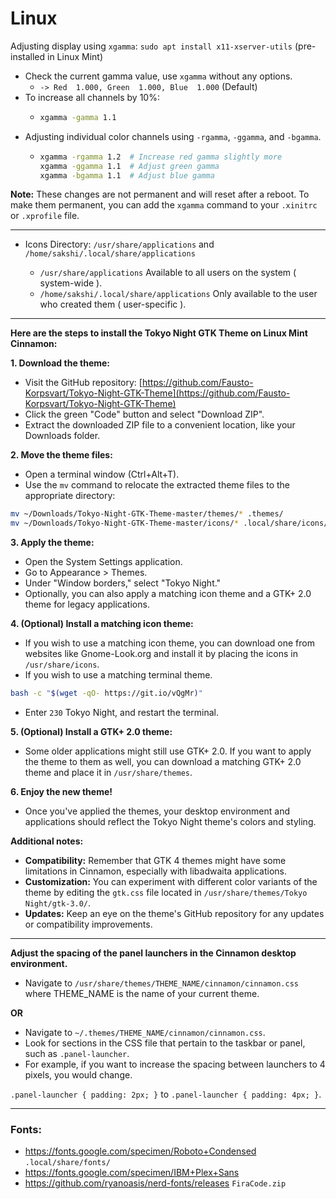 # Linux
Adjusting display using `xgamma`: `sudo apt install x11-xserver-utils` (pre-installed in Linux Mint)
- Check the current gamma value, use `xgamma` without any options.
    - `-> Red  1.000, Green  1.000, Blue  1.000` (Default)
- To increase all channels by 10%:
    - ```sh
      xgamma -gamma 1.1
      ```
- Adjusting individual color channels using `-rgamma`, `-ggamma`, and `-bgamma`.
    - ```sh
      xgamma -rgamma 1.2  # Increase red gamma slightly more
      xgamma -ggamma 1.1  # Adjust green gamma
      xgamma -bgamma 1.1  # Adjust blue gamma
      ```
**Note:** These changes are not permanent and will reset after a reboot. To make them permanent, you can add the `xgamma` command to your `.xinitrc` or `.xprofile` file.

---

-   Icons Directory: `/usr/share/applications` and `/home/sakshi/.local/share/applications`

    -   `/usr/share/applications` Available to all users on the system ( system-wide ).
    -   `/home/sakshi/.local/share/applications` Only available to the user who created them ( user-specific ).
 
---
 **Here are the steps to install the Tokyo Night GTK Theme on Linux Mint Cinnamon:**

**1. Download the theme:**

- Visit the GitHub repository: [https://github.com/Fausto-Korpsvart/Tokyo-Night-GTK-Theme](https://github.com/Fausto-Korpsvart/Tokyo-Night-GTK-Theme)
- Click the green "Code" button and select "Download ZIP".
- Extract the downloaded ZIP file to a convenient location, like your Downloads folder.

**2. Move the theme files:**

- Open a terminal window (Ctrl+Alt+T).
- Use the `mv` command to relocate the extracted theme files to the appropriate directory:

```bash
mv ~/Downloads/Tokyo-Night-GTK-Theme-master/themes/* .themes/
mv ~/Downloads/Tokyo-Night-GTK-Theme-master/icons/* .local/share/icons/
```

**3. Apply the theme:**

- Open the System Settings application.
- Go to Appearance > Themes.
- Under "Window borders," select "Tokyo Night."
- Optionally, you can also apply a matching icon theme and a GTK+ 2.0 theme for legacy applications.

**4. (Optional) Install a matching icon theme:**

- If you wish to use a matching icon theme, you can download one from websites like Gnome-Look.org and install it by placing the icons in `/usr/share/icons`.
- If you wish to use a matching terminal theme.

```bash
bash -c "$(wget -qO- https://git.io/vQgMr)"
```
- Enter `230` Tokyo Night, and restart the terminal.

**5. (Optional) Install a GTK+ 2.0 theme:**

- Some older applications might still use GTK+ 2.0. If you want to apply the theme to them as well, you can download a matching GTK+ 2.0 theme and place it in `/usr/share/themes`.

**6. Enjoy the new theme!**

- Once you've applied the themes, your desktop environment and applications should reflect the Tokyo Night theme's colors and styling.

**Additional notes:**

- **Compatibility:** Remember that GTK 4 themes might have some limitations in Cinnamon, especially with libadwaita applications.
- **Customization:** You can experiment with different color variants of the theme by editing the `gtk.css` file located in `/usr/share/themes/Tokyo Night/gtk-3.0/`.
- **Updates:** Keep an eye on the theme's GitHub repository for any updates or compatibility improvements.

---

**Adjust the spacing of the panel launchers in the Cinnamon desktop environment.**
- Navigate to `/usr/share/themes/THEME_NAME/cinnamon/cinnamon.css` where THEME_NAME is the name of your current theme.

**OR**

- Navigate to `~/.themes/THEME_NAME/cinnamon/cinnamon.css`.
- Look for sections in the CSS file that pertain to the taskbar or panel, such as `.panel-launcher`.
- For example, if you want to increase the spacing between launchers to 4 pixels, you would change.

`.panel-launcher { padding: 2px; }` to `.panel-launcher { padding: 4px; }`.

---

### Fonts:
- https://fonts.google.com/specimen/Roboto+Condensed `.local/share/fonts/`
- https://fonts.google.com/specimen/IBM+Plex+Sans
- https://github.com/ryanoasis/nerd-fonts/releases `FiraCode.zip`
